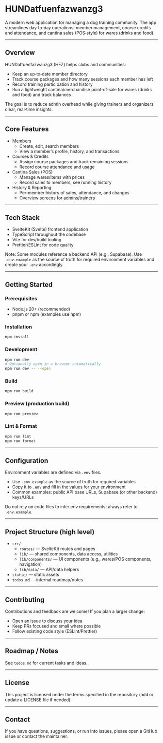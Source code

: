 # HUNDatfuenfazwanzg3

A modern web application for managing a dog training community. The app streamlines day‑to‑day operations: member management, course credits and attendance, and cantina sales (POS‑style) for wares (drinks and food).

---

## Overview

HUNDatfuenfazwanzg3 (HFZ) helps clubs and communities:
- Keep an up‑to‑date member directory
- Track course packages and how many sessions each member has left
- Record training participation and history
- Run a lightweight cantina/merchandise point‑of‑sale for wares (drinks and food) and track balances

The goal is to reduce admin overhead while giving trainers and organizers clear, real‑time insights.

---

## Core Features

- Members
  - Create, edit, search members
  - View a member’s profile, history, and transactions
- Courses & Credits
  - Assign course packages and track remaining sessions
  - Record course attendance and usage
- Cantina Sales (POS)
  - Manage wares/items with prices
  - Record sales to members, see running history
- History & Reporting
  - Per‑member history of sales, attendance, and changes
  - Overview screens for admins/trainers

---

## Tech Stack

- SvelteKit (Svelte) frontend application
- TypeScript throughout the codebase
- Vite for dev/build tooling
- Prettier/ESLint for code quality

Note: Some modules reference a backend API (e.g., Supabase). Use `.env.example` as the source of truth for required environment variables and create your `.env` accordingly.

---

## Getting Started

### Prerequisites
- Node.js 20+ (recommended)
- pnpm or npm (examples use npm)

### Installation
```bash
npm install
```

### Development
```bash
npm run dev
# Optionally open in a browser automatically
npm run dev -- --open
```

### Build
```bash
npm run build
```

### Preview (production build)
```bash
npm run preview
```

### Lint & Format
```bash
npm run lint
npm run format
```

---

## Configuration

Environment variables are defined via `.env` files.
- Use `.env.example` as the source of truth for required variables
- Copy it to `.env` and fill in the values for your environment
- Common examples: public API base URLs, Supabase (or other backend) keys/URLs

Do not rely on code files to infer env requirements; always refer to `.env.example`.

---

## Project Structure (high level)

- `src/`
  - `routes/` — SvelteKit routes and pages
  - `lib/` — shared components, data access, utilities
  - `lib/components/` — UI components (e.g., wares/POS components, navigation)
  - `lib/data/` — API/data helpers
- `static/` — static assets
- `todos.md` — internal roadmap/notes

---

## Contributing

Contributions and feedback are welcome! If you plan a larger change:
- Open an issue to discuss your idea
- Keep PRs focused and small where possible
- Follow existing code style (ESLint/Prettier)

---

## Roadmap / Notes

See `todos.md` for current tasks and ideas.

---

## License

This project is licensed under the terms specified in the repository (add or update a LICENSE file if needed).

---

## Contact

If you have questions, suggestions, or run into issues, please open a GitHub issue or contact the maintainer.
